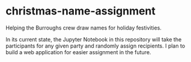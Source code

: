# christmas-name-assignment
Helping the Burroughs crew draw names for holiday festivities.

In its current state, the Jupyter Notebook in this repository will take the participants for any given party and 
randomly assign recipients. I plan to build a web application for easier assignment in the future. 
